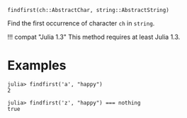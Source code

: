 ```
findfirst(ch::AbstractChar, string::AbstractString)
```

Find the first occurrence of character `ch` in `string`.

!!! compat "Julia 1.3"
    This method requires at least Julia 1.3.


# Examples

```jldoctest
julia> findfirst('a', "happy")
2

julia> findfirst('z', "happy") === nothing
true
```
